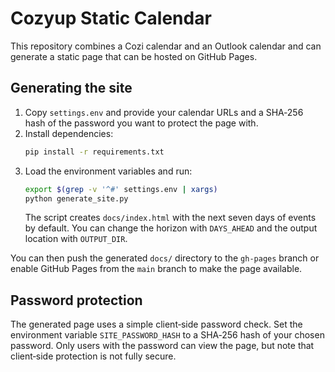 # Cozyup Static Calendar

This repository combines a Cozi calendar and an Outlook calendar and can generate a static page that can be hosted on GitHub Pages.

## Generating the site
1. Copy `settings.env` and provide your calendar URLs and a SHA‑256 hash of the password you want to protect the page with.
2. Install dependencies:
   ```bash
   pip install -r requirements.txt
   ```
3. Load the environment variables and run:
   ```bash
   export $(grep -v '^#' settings.env | xargs)
   python generate_site.py
   ```
   The script creates `docs/index.html` with the next seven days of events by default.
   You can change the horizon with `DAYS_AHEAD` and the output location with `OUTPUT_DIR`.

You can then push the generated `docs/` directory to the `gh-pages` branch or enable GitHub Pages from the `main` branch to make the page available.

## Password protection
The generated page uses a simple client‑side password check. Set the environment variable `SITE_PASSWORD_HASH` to a SHA‑256 hash of your chosen password. Only users with the password can view the page, but note that client‑side protection is not fully secure.
